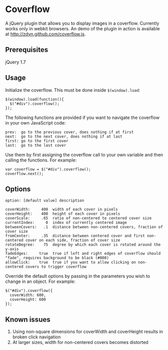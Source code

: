 # Coverflow

A jQuery plugin that allows you to display images in a coverflow. Currently works only in webkit browsers. An demo of the plugin in action is available at http://zdyn.github.com/coverflow.js.

## Prerequisites

jQuery 1.7

## Usage

Initialize the coverflow. This must be done inside `$(window).load`:

    $(window).load(function(){
      $("#div").coverflow();
    });

The following functions are provided if you want to navigate the coverflow in your own JavaScript code:

    prev:  go to the previous cover, does nothing if at first
    next:  go to the next cover, does nothing if at last
    first: go to the first cover
    last:  go to the last cover

Use them by first assigning the coverflow call to your own variable and then calling the functions. For example:

    var coverflow = $("#div").coverflow();
    coverflow.next();

## Options

    option: [default value] description

    coverWidth:     400  width of each cover in pixels
    coverHeight:    400  height of each cover in pixels
    coverScale:     .65  ratio of non-centered to centered cover size
    currentIndex:     0  index of currently centered image
    betweenCovers:   .1  distance between non-centered covers, fraction of cover size
    fromCenter:     .35  distance between centered cover and first non-centered cover on each side, fraction of cover size
    rotateDegree:    75  degree by which each cover is rotated around the y-axis
    fadeEdges:     true  true if left and right edges of coverflow should "fade", requires background to be black (#000)
    allowClick:    true  true if you want to allow clicking on non-centered covers to trigger coverflow

Override the default options by passing in the parameters you wish to change in an object. For example:

    $("#div").coverflow({
      coverWidth: 600,
      coverHeight: 600
    });

## Known issues

1. Using non-square dimensions for coverWidth and coverHeight results in broken click navigation
2. At larger sizes, width for non-centered covers becomes distorted
